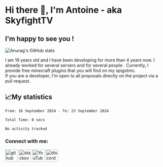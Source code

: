 # Hi there 👋, I'm Antoine - aka SkyfightTV
## I'm happy to see you !
![Anurag's GitHub stats](https://github-readme-stats.vercel.app/api?username=SKyfightTV&show_icons=true&theme=dark&count_private=true&)

I am 19 years old and I have been developing for more than 4 years now. I already worked for several servers and for several people . Currently, I provide free minecraft plugins that you will find on my spigotmc.<br>
If you are a developer, I'm open to all proposals directly on the project via a pull request.

## 📈My statistics
<!--START_SECTION:waka-->

```txt
From: 16 September 2024 - To: 23 September 2024

Total Time: 0 secs

No activity tracked
```

<!--END_SECTION:waka-->

### Connect with me:

[<img src='https://cdn.jsdelivr.net/npm/simple-icons@3.0.1/icons/github.svg' alt='github' height='40'>](https://github.com/SkyfightTV)  [<img src='https://cdn.jsdelivr.net/npm/simple-icons@3.0.1/icons/stackoverflow.svg' alt='stackoverflow' height='40'>](https://stackoverflow.com/users/16952856)  [<img src='https://cdn.jsdelivr.net/npm/simple-icons@3.0.1/icons/youtube.svg' alt='YouTube' height='40'>](https://www.youtube.com/channel/UCjzzQNjlBr-AZ5j1A8lMMKw)  [<img src='https://cdn.jsdelivr.net/npm/simple-icons@3.0.1/icons/discord.svg' alt='discord' height='40'>](https://discord.gg/u8yzVac)  
